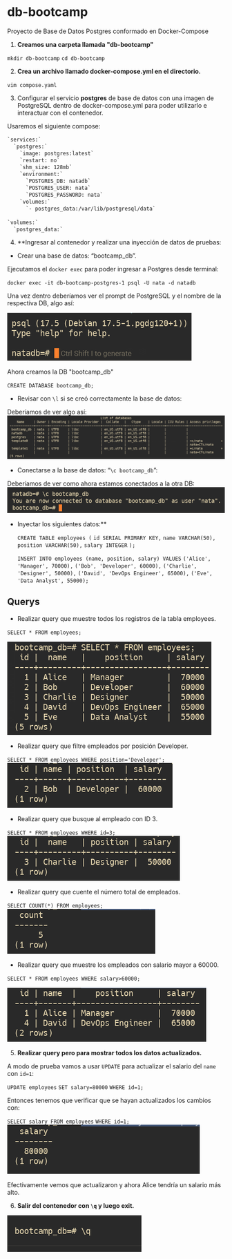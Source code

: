 # db-bootcamp
Proyecto de Base de Datos Postgres conformado en Docker-Compose 

1. **Creamos una carpeta llamada "db-bootcamp"**

`mkdir db-bootcamp`
`cd db-bootcamp`

2. **Crea un archivo llamado docker-compose.yml en el directorio.**

`vim compose.yaml`

3. Configurar el servicio **postgres** de base de datos con una imagen de PostgreSQL dentro de docker-compose.yml para poder utilizarlo e interactuar con el contenedor.

Usaremos el siguiente compose:

	`services:`
	  `postgres:`
	    `image: postgres:latest`
	    `restart: no`
	    `shm_size: 128mb`
	    `environment:`
	      `POSTGRES_DB: natadb`
	      `POSTGRES_USER: nata`
	      `POSTGRES_PASSWORD: nata`
	    `volumes:`
	      `- postgres_data:/var/lib/postgresql/data`
	
	`volumes:`
	  `postgres_data:`

4. **Ingresar al contenedor y realizar una inyección de datos de pruebas:
    
- Crear una base de datos: “bootcamp_db”.

Ejecutamos el `docker exec` para poder ingresar a Postgres desde terminal:

`docker exec -it db-bootcamp-postgres-1 psql -U nata -d natadb`

Una vez dentro deberíamos ver el prompt de PostgreSQL y el nombre de la respectiva DB, algo así:

![prompt-postgres](graphic-content/prompt-postgres.png)

Ahora creamos la DB "bootcamp_db"

`CREATE DATABASE bootcamp_db;`

	
- Revisar con `\l` si se creó correctamente la base de datos:

Deberíamos de ver algo así:
![chequeo_de_bdd](graphic-content/chequeo_de_bdd.png)
    
- Conectarse a la base de datos: “`\c bootcamp_db`”:

Deberíamos de ver como ahora estamos conectados a la otra DB:
![chequeo-conexion](graphic-content/chequeo-conexion.png)

    
- Inyectar los siguientes datos:**

	`CREATE TABLE employees (`
		`id SERIAL PRIMARY KEY,`
		`name VARCHAR(50),`
		`position VARCHAR(50),`
		`salary INTEGER`
	`);`
	
	`INSERT INTO employees (name, position, salary) VALUES`
	`('Alice', 'Manager', 70000),`
	`('Bob', 'Developer', 60000),`
	`('Charlie', 'Designer', 50000),`
	`('David', 'DevOps Engineer', 65000),`
	`('Eve', 'Data Analyst', 55000);`

## Querys

- Realizar query que muestre todos los registros de la tabla employees.

`SELECT * FROM employees;`

![select-employees](graphic-content/select-employees.png)

- Realizar query que filtre empleados por posición Developer.

`SELECT * FROM employees WHERE position='Developer';`
![query-developer.png](graphic-content/query-developer.png)
    
- Realizar query que busque al empleado con ID 3.

`SELECT * FROM employees WHERE id=3;`
![query-id-3](graphic-content/query-id-3.png)

- Realizar query que cuente el número total de empleados.

`SELECT COUNT(*) FROM employees;`
![query-count-employees](graphic-content/query-count-employees.png)

- Realizar query que muestre los empleados con salario mayor a 60000.

`SELECT * FROM employees WHERE salary>60000;`

![query-salary](graphic-content/query-salary.png)

5. **Realizar query pero para mostrar todos los datos actualizados.**

A modo de prueba vamos a usar `UPDATE` para actualizar el salario del `name` con `id=1`:

`UPDATE employees`
`SET salary=80000` 
`WHERE id=1;`

Entonces tenemos que verificar que se hayan actualizados los cambios con:

`SELECT salary FROM employees` 
`WHERE id=1;`
![check-update](graphic-content/check-update.png)

Efectivamente vemos que actualizaron y ahora Alice tendría un salario más alto.

6. **Salir del contenedor con `\q` y luego exit.**

![quit](graphic-content/quit.png)


